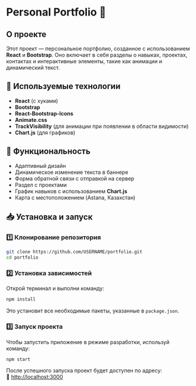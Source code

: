 # Personal Portfolio 🚀  

## О проекте  
Этот проект — персональное портфолио, созданное с использованием **React** и **Bootstrap**. Оно включает в себя разделы о навыках, проектах, контактах и интерактивные элементы, такие как анимации и динамический текст.  

## 🔧 Используемые технологии  
- **React** (с хуками)  
- **Bootstrap**  
- **React-Bootstrap-Icons**  
- **Animate.css**  
- **TrackVisibility** (для анимации при появлении в области видимости)  
- **Chart.js** (для графиков)  

## 📌 Функциональность  
- Адаптивный дизайн  
- Динамическое изменение текста в баннере  
- Форма обратной связи с отправкой на сервер  
- Раздел с проектами  
- График навыков с использованием **Chart.js**  
- Карта с местоположением (Astana, Казахстан)  

## 📥 Установка и запуск  

### 1️⃣ Клонирование репозитория  
```bash
git clone https://github.com/USERNAME/portfolio.git
cd portfolio
```

### 2️⃣ Установка зависимостей  
Открой терминал и выполни команду:  
```bash
npm install
```
Это установит все необходимые пакеты, указанные в `package.json`.  

### 3️⃣ Запуск проекта  
Чтобы запустить приложение в режиме разработки, используй команду:  
```bash
npm start
```
После успешного запуска проект будет доступен по адресу:  
🔗 [http://localhost:3000](http://localhost:3000)
```  

